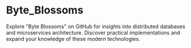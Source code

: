 # Byte_Blossoms
Explore "Byte Blossoms" on GitHub for insights into distributed databases and microservices architecture. Discover practical implementations and expand your knowledge of these modern technologies.
